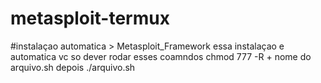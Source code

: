 # metasploit-termux
#instalaçao automatica > Metasploit_Framework
essa instalaçao e automatica vc so dever rodar esses coamndos 
chmod 777 -R + nome do arquivo.sh
depois ./arquivo.sh
